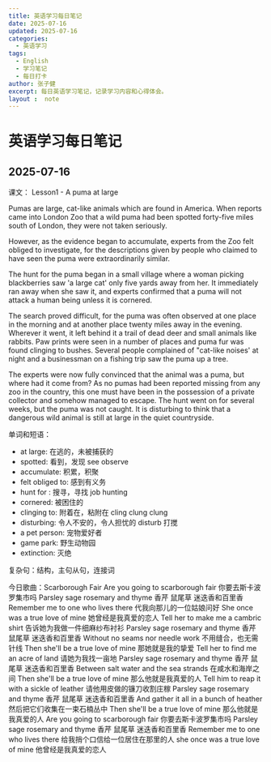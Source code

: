 ```yaml
---
title: 英语学习每日笔记
date: 2025-07-16
updated: 2025-07-16
categories:
  - 英语学习
tags:
  - English
  - 学习笔记
  - 每日打卡
author: 张子健
excerpt: 每日英语学习笔记，记录学习内容和心得体会。
layout :  note
---
```


# 英语学习每日笔记


## 2025-07-16

课文： Lesson1 - A puma at large

Pumas are large, cat-like animals which are found in America.
When reports came into London Zoo that a wild puma had been spotted forty-five miles south of London, 
they were not taken seriously.

However, as the evidence began to accumulate, experts from the Zoo felt obliged to investigate, 
for the descriptions given by people who claimed to have seen the puma were extraordinarily similar.

The hunt for the puma began in a small village where a woman picking blackberries saw 'a large cat' 
only five yards away from her. It immediately ran away when she saw it, 
and experts confirmed that a puma will not attack a human being unless it is cornered.

The search proved difficult, 
for the puma was often observed at one place in the morning and at 
another place twenty miles away in the evening. Wherever it went, 
it left behind it a trail of dead deer and small animals like rabbits. 
Paw prints were seen in a number of places and puma fur was found clinging to bushes. 
Several people complained of "cat-like noises' at night and a
businessman on a fishing trip saw the puma up a tree.

The experts were now fully convinced that the animal was a puma, 
but where had it come from? As no pumas had been reported missing from any zoo in the country, 
this one must have been in the possession of a private collector and somehow managed to escape. 
The hunt went on for several weeks, but the puma was not caught. 
It is disturbing to think that a dangerous wild animal is still at large in the quiet countryside.

单词和短语：
 - at large: 在逃的，未被捕获的
 - spotted: 看到，发现   see observe 
 - accumulate: 积累，积聚
 - felt obliged to: 感到有义务 
 - hunt for : 搜寻，寻找  job hunting
 - cornered: 被困住的
 - clinging to: 附着在，粘附在   cling clung clung    
 - disturbing: 令人不安的，令人担忧的    disturb 打搅
 - a pet person: 宠物爱好者
 - game park: 野生动物园
 - extinction: 灭绝

 复杂句：结构，主句从句，连接词



今日歌曲：Scarborough Fair
Are you going to scarborough fair
你要去斯卡波罗集市吗
Parsley sage rosemary and thyme
香芹 鼠尾草 迷迭香和百里香
Remember me to one who lives there
代我向那儿的一位姑娘问好
She once was a true love of mine
她曾经是我真爱的恋人
Tell her to make me a cambric shirt
告诉她为我做一件细麻纱布衬衫
Parsley sage rosemary and thyme
香芹 鼠尾草 迷迭香和百里香
Without no seams nor needle work
不用缝合，也无需针线
Then she'll be a true love of mine
那她就是我的挚爱
Tell her to find me an acre of land
请她为我找一亩地
Parsley sage rosemary and thyme
香芹 鼠尾草 迷迭香和百里香
Between salt water and the sea strands
在咸水和海岸之间
Then she'll be a true love of mine
那么他就是我真爱的人
Tell him to reap it with a sickle of leather
请他用皮做的镰刀收割庄稼
Parsley sage rosemary and thyme
香芹 鼠尾草 迷迭香和百里香
And gather it all in a bunch of heather
然后把它们收集在一束石楠丛中
Then she'll be a true love of mine
那么他就是我真爱的人
Are you going to scarborough fair
你要去斯卡波罗集市吗
Parsley sage rosemary and thyme
香芹 鼠尾草 迷迭香和百里香
Remember me to one who lives there
给我捎个口信给一位居住在那里的人
she once was a true love of mine
他曾经是我真爱的恋人